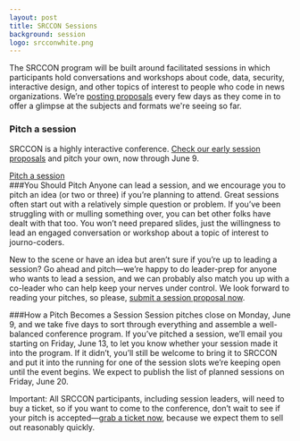 ```yaml
---
layout: post
title: SRCCON Sessions
background: session
logo: srcconwhite.png
---
```


<p class="bodybig">The SRCCON program will be built around facilitated sessions in which participants hold conversations and workshops about code, data, security, interactive design, and other topics of interest to people who code in news organizations. We&rsquo;re <a href="proposals/">posting proposals</a> every few days as they come in to offer a glimpse at the subjects and formats we're seeing so far.</p>
<aside class="columns">
    <div class="col">
        <h3>Pitch a session</h3>
        <p>SRCCON is a highly interactive conference.  <a href="http://srccon.org/sessions/proposals/">Check our early session proposals</a> and pitch your own, now through June 9.</p>
        <a href="/sessions/pitch" class="button">Pitch a session</a>
    </div>
</aside>
###You Should Pitch
Anyone can lead a session, and we encourage you to pitch an idea (or two or three) if you&rsquo;re planning to attend. Great sessions often start out with a relatively simple question or problem. If you&rsquo;ve been struggling with or mulling something over, you can bet other folks have dealt with that too. You won&rsquo;t need prepared slides, just the willingness to lead an engaged conversation or workshop about a topic of interest to journo-coders.

New to the scene or have an idea but aren&rsquo;t sure if you&rsquo;re up to leading a session? Go ahead and pitch&mdash;we&rsquo;re happy to do leader-prep for anyone who wants to lead a session, and we can probably also match you up with a co-leader who can help keep your nerves under control.
We look forward to reading your pitches, so please, [submit a session proposal now](pitch).

###How a Pitch Becomes a Session
Session pitches close on Monday, June 9, and we take five days to sort through everything and assemble a well-balanced conference program. If you&rsquo;ve pitched a session, we&rsquo;ll email you starting on Friday, June 13, to let you know whether your session made it into the program. If it didn&rsquo;t, you&rsquo;ll still be welcome to bring it to SRCCON and put it into the running for one of the session slots we&rsquo;re keeping open until the event begins. We expect to publish the list of planned sessions on Friday, June 20.

Important: All SRCCON participants, including session leaders, will need to buy a ticket, so if you want to come to the conference, don’t wait to see if your pitch is accepted—[grab a ticket now](/register), because we expect them to sell out reasonably quickly.
